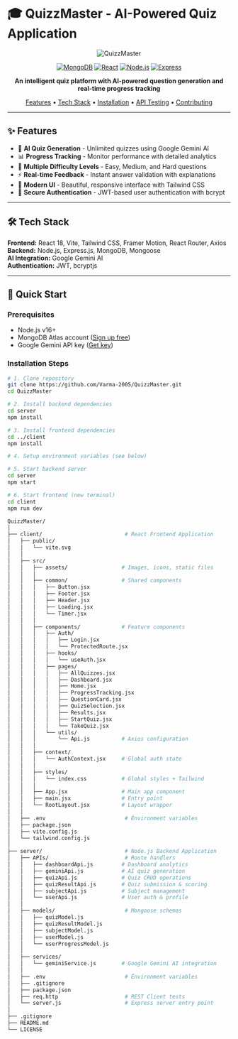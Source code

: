 # 🎓 QuizzMaster - AI-Powered Quiz Application

<div align="center">

![QuizzMaster](https://img.shields.io/badge/QuizzMaster-AI%20Quiz%20Platform-ff6b35?style=for-the-badge)

[![MongoDB](https://img.shields.io/badge/MongoDB-47A248?style=flat&logo=mongodb&logoColor=white)](https://www.mongodb.com/)
[![React](https://img.shields.io/badge/React-61DAFB?style=flat&logo=react&logoColor=black)](https://reactjs.org/)
[![Node.js](https://img.shields.io/badge/Node.js-339933?style=flat&logo=nodedotjs&logoColor=white)](https://nodejs.org/)
[![Express](https://img.shields.io/badge/Express-000000?style=flat&logo=express&logoColor=white)](https://expressjs.com/)

**An intelligent quiz platform with AI-powered question generation and real-time progress tracking**

[Features](#-features) • [Tech Stack](#-tech-stack) • [Installation](#-installation) • [API Testing](#-api-testing) • [Contributing](#-contributing)

</div>

---

## ✨ Features

- 🤖 **AI Quiz Generation** - Unlimited quizzes using Google Gemini AI
- 📊 **Progress Tracking** - Monitor performance with detailed analytics
- 🎯 **Multiple Difficulty Levels** - Easy, Medium, and Hard questions
- ⚡ **Real-time Feedback** - Instant answer validation with explanations
- 🎨 **Modern UI** - Beautiful, responsive interface with Tailwind CSS
- 🔐 **Secure Authentication** - JWT-based user authentication with bcrypt

---

## 🛠️ Tech Stack

**Frontend:** React 18, Vite, Tailwind CSS, Framer Motion, React Router, Axios  
**Backend:** Node.js, Express.js, MongoDB, Mongoose  
**AI Integration:** Google Gemini AI  
**Authentication:** JWT, bcryptjs

---

## 🚀 Quick Start

### Prerequisites

- Node.js v16+
- MongoDB Atlas account ([Sign up free](https://www.mongodb.com/cloud/atlas))
- Google Gemini API key ([Get key](https://ai.google.dev/))

### Installation Steps

```bash
# 1. Clone repository
git clone https://github.com/Varma-2005/QuizzMaster.git
cd QuizzMaster

# 2. Install backend dependencies
cd server
npm install

# 3. Install frontend dependencies
cd ../client
npm install

# 4. Setup environment variables (see below)

# 5. Start backend server
cd server
npm start

# 6. Start frontend (new terminal)
cd client
npm run dev

QuizzMaster/
│
├── client/                          # React Frontend Application
│   ├── public/
│   │   └── vite.svg
│   │
│   ├── src/
│   │   ├── assets/                 # Images, icons, static files
│   │   │
│   │   ├── common/                 # Shared components
│   │   │   ├── Button.jsx
│   │   │   ├── Footer.jsx
│   │   │   ├── Header.jsx
│   │   │   ├── Loading.jsx
│   │   │   └── Timer.jsx
│   │   │
│   │   ├── components/             # Feature components
│   │   │   ├── Auth/
│   │   │   │   ├── Login.jsx
│   │   │   │   └── ProtectedRoute.jsx
│   │   │   ├── hooks/
│   │   │   │   └── useAuth.jsx
│   │   │   ├── pages/
│   │   │   │   ├── AllQuizzes.jsx
│   │   │   │   ├── Dashboard.jsx
│   │   │   │   ├── Home.jsx
│   │   │   │   ├── ProgressTracking.jsx
│   │   │   │   ├── QuestionCard.jsx
│   │   │   │   ├── QuizSelection.jsx
│   │   │   │   ├── Results.jsx
│   │   │   │   ├── StartQuiz.jsx
│   │   │   │   └── TakeQuiz.jsx
│   │   │   └── utils/
│   │   │       └── Api.js          # Axios configuration
│   │   │
│   │   ├── context/
│   │   │   └── AuthContext.jsx     # Global auth state
│   │   │
│   │   ├── styles/
│   │   │   └── index.css           # Global styles + Tailwind
│   │   │
│   │   ├── App.jsx                 # Main app component
│   │   ├── main.jsx                # Entry point
│   │   └── RootLayout.jsx          # Layout wrapper
│   │
│   ├── .env                         # Environment variables
│   ├── package.json
│   ├── vite.config.js
│   └── tailwind.config.js
│
├── server/                          # Node.js Backend Application
│   ├── APIs/                        # Route handlers
│   │   ├── dashboardApi.js         # Dashboard analytics
│   │   ├── geminiApi.js            # AI quiz generation
│   │   ├── quizApi.js              # Quiz CRUD operations
│   │   ├── quizResultApi.js        # Quiz submission & scoring
│   │   ├── subjectApi.js           # Subject management
│   │   └── userApi.js              # User auth & profile
│   │
│   ├── models/                      # Mongoose schemas
│   │   ├── quizModel.js
│   │   ├── quizResultModel.js
│   │   ├── subjectModel.js
│   │   ├── userModel.js
│   │   └── userProgressModel.js
│   │
│   ├── services/
│   │   └── geminiService.js        # Google Gemini AI integration
│   │
│   ├── .env                         # Environment variables
│   ├── .gitignore
│   ├── package.json
│   ├── req.http                     # REST Client tests
│   └── server.js                    # Express server entry point
│
├── .gitignore
├── README.md
└── LICENSE
